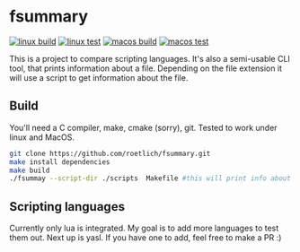 # fsummary

[![linux build](https://github.com/roetlich/fsummary/actions/workflows/linux-build.yaml/badge.svg)](https://github.com/roetlich/fsummary/actions/workflows/linux-build.yaml) [![linux test](https://github.com/roetlich/fsummary/actions/workflows/linux-test.yaml/badge.svg)](https://github.com/roetlich/fsummary/actions/workflows/linux-test.yaml) [![macos build](https://github.com/roetlich/fsummary/actions/workflows/macos-build.yaml/badge.svg)](https://github.com/roetlich/fsummary/actions/workflows/macos-build.yaml) [![macos test](https://github.com/roetlich/fsummary/actions/workflows/macos-test.yaml/badge.svg)](https://github.com/roetlich/fsummary/actions/workflows/macos-test.yaml)

This is a project to compare scripting languages. It's also a semi-usable CLI tool, that prints information about a file. Depending on the file extension it will use a script to get information about the file.

## Build

You'll need a C compiler, make, cmake (sorry), git. Tested to work under linux and MacOS.

```sh
git clone https://github.com/roetlich/fsummary.git
make install dependencies
make build
./fsummay --script-dir ./scripts  Makefile #this will print info about the Makefile

```

## Scripting languages

Currently only lua is integrated. My goal is to add more languages to test them out. Next up is yasl. If you have one to add, feel free to make a PR :)
